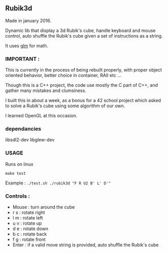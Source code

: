 ## Rubik3d

Made in january 2016.

Dynamic lib that display a 3d Rubik's cube, handle keyboard and mouse control, auto shuffle the Rubik's cube given a set of instructions as a string.

It uses [glm](http://glm.g-truc.net/0.9.8/index.html) for math.


### IMPORTANT :

This is currently in the process of being rebuilt properly, with proper object oriented behavior, better choice in container, RAII etc ...

Though this is a C++ project, the code use mostly the C part of C++, and gather many mistakes and clumsiness.

I built this in about a week, as a bonus for a 42 school project which asked to solve a Rubik's cube using some algorithm of our own.

I learned OpenGL at this occasion.

### dependancies

libsdl2-dev
libglew-dev

### USAGE
Runs on linux

`make test`

Example :
`./test.sh ./rubik3d "F R U2 B' L' D'"`

### Controls :

* Mouse : turn around the cube
* r s : rotate right
* l m : rotate left
* u v : rotate up
* d e : rotate down
* b c : rotate back
* f g : rotate front
* Enter : if a valid move string is provided, auto shuffle the Rubik's cube
